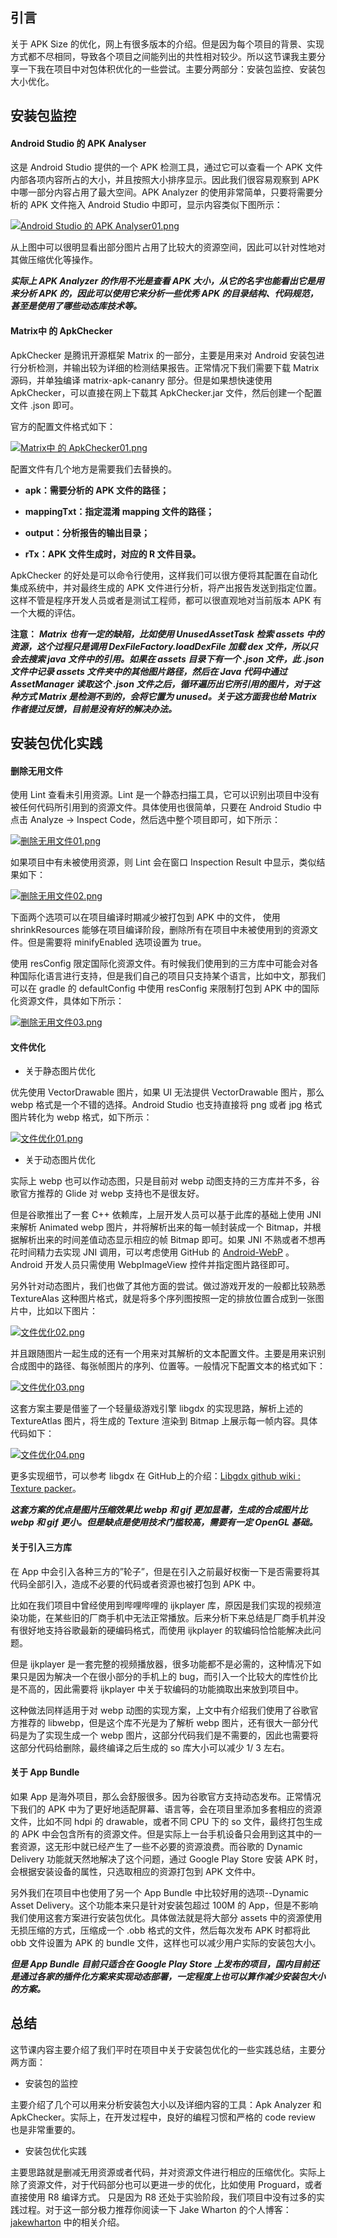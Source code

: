 ## 引言

关于 APK Size 的优化，网上有很多版本的介绍。但是因为每个项目的背景、实现方式都不尽相同，导致各个项目之间能列出的共性相对较少。所以这节课我主要分享一下我在项目中对包体积优化的一些尝试。主要分两部分：安装包监控、安装包大小优化。

## 安装包监控

#### Android Studio 的 APK Analyser

这是 Android Studio 提供的一个 APK 检测工具，通过它可以查看一个 APK 文件内部各项内容所占的大小，并且按照大小排序显示。因此我们很容易观察到 APK 中哪一部分内容占用了最大空间。APK Analyzer 的使用非常简单，只要将需要分析的 APK 文件拖入 Android Studio 中即可，显示内容类似下图所示：

[![Android Studio 的 APK Analyser01.png](https://z3.ax1x.com/2021/08/18/fTEsPA.png)](https://imgtu.com/i/fTEsPA)

从上图中可以很明显看出部分图片占用了比较大的资源空间，因此可以针对性地对其做压缩优化等操作。

***实际上 APK Analyzer 的作用不光是查看 APK 大小，从它的名字也能看出它是用来分析 APK 的，因此可以使用它来分析一些优秀 APK 的目录结构、代码规范，甚至是使用了哪些动态库技术等。***

#### Matrix中 的 ApkChecker

ApkChecker 是腾讯开源框架 Matrix 的一部分，主要是用来对 Android 安装包进行分析检测，并输出较为详细的检测结果报告。正常情况下我们需要下载 Matrix 源码，并单独编译 matrix-apk-cananry 部分。但是如果想快速使用 ApkChecker，可以直接在网上下载其 ApkChecker.jar 文件，然后创建一个配置文件 .json 即可。

官方的配置文件格式如下：

[![Matrix中 的 ApkChecker01.png](https://z3.ax1x.com/2021/08/18/fTV8eS.png)](https://imgtu.com/i/fTV8eS)

配置文件有几个地方是需要我们去替换的。

+ **apk：需要分析的 APK 文件的路径；**

+ **mappingTxt：指定混淆 mapping 文件的路径；**

+ **output：分析报告的输出目录；**

+ **rTx：APK 文件生成时，对应的 R 文件目录。**

ApkChecker 的好处是可以命令行使用，这样我们可以很方便将其配置在自动化集成系统中，并对最终生成的 APK 文件进行分析，将产出报告发送到指定位置。这样不管是程序开发人员或者是测试工程师，都可以很直观地对当前版本 APK 有一个大概的评估。

**注意：** ***Matrix 也有一定的缺陷，比如使用 UnusedAssetTask 检索 assets 中的资源，这个过程只是调用 DexFileFactory.loadDexFile 加载 dex 文件，所以只会去搜索 java 文件中的引用。如果在 assets 目录下有一个 .json 文件，此 .json 文件中记录 assets 文件夹中的其他图片路径，然后在 Java 代码中通过 AssetManager 读取这个 .json 文件之后，循环遍历出它所引用的图片，对于这种方式 Matrix 是检测不到的，会将它置为 unused。关于这方面我也给 Matrix 作者提过反馈，目前是没有好的解决办法。***

## 安装包优化实践

#### 删除无用文件

使用 Lint 查看未引用资源。Lint 是一个静态扫描工具，它可以识别出项目中没有被任何代码所引用到的资源文件。具体使用也很简单，只要在 Android Studio 中点击 Analyze -> Inspect Code，然后选中整个项目即可，如下所示：

[![删除无用文件01.png](https://z3.ax1x.com/2021/08/18/fTZn7F.png)](https://imgtu.com/i/fTZn7F)

如果项目中有未被使用资源，则 Lint 会在窗口 Inspection Result 中显示，类似结果如下：

[![删除无用文件02.png](https://z3.ax1x.com/2021/08/18/fTZt0O.png)](https://imgtu.com/i/fTZt0O)

下面两个选项可以在项目编译时期减少被打包到 APK 中的文件， 使用 shrinkResources 能够在项目编译阶段，删除所有在项目中未被使用到的资源文件。但是需要将 minifyEnabled 选项设置为 true。

使用 resConfig 限定国际化资源文件。有时候我们使用到的三方库中可能会对各种国际化语言进行支持，但是我们自己的项目只支持某个语言，比如中文，那我们可以在 gradle 的 defaultConfig 中使用 resConfig 来限制打包到 APK 中的国际化资源文件，具体如下所示：

[![删除无用文件03.png](https://z3.ax1x.com/2021/08/18/fTetvq.png)](https://imgtu.com/i/fTetvq)

#### 文件优化

+ 关于静态图片优化

优先使用 VectorDrawable 图片，如果 UI 无法提供 VectorDrawable 图片，那么 webp 格式是一个不错的选择。Android Studio 也支持直接将 png 或者 jpg 格式图片转化为 webp 格式，如下所示：

[![文件优化01.png](https://z3.ax1x.com/2021/08/18/fTmuW9.png)](https://imgtu.com/i/fTmuW9)

+ 关于动态图片优化

实际上 webp 也可以作动态图，只是目前对 webp 动图支持的三方库并不多，谷歌官方推荐的 Glide 对 webp 支持也不是很友好。

但是谷歌推出了一套 C++ 依赖库，上层开发人员可以基于此库的基础上使用 JNI 来解析 Animated webp 图片，并将解析出来的每一帧封装成一个 Bitmap，并根据解析出来的时间差值动态显示相应的帧 Bitmap 即可。如果 JNI 不熟或者不想再花时间精力去实现 JNI 调用，可以考虑使用 GitHub 的 [Android-WebP](https://github.com/McoyJiang/Android-WebP) 。Android 开发人员只需使用 WebpImageView 控件并指定图片路径即可。

另外针对动态图片，我们也做了其他方面的尝试。做过游戏开发的一般都比较熟悉 TextureAlas 这种图片格式，就是将多个序列图按照一定的排放位置合成到一张图片中，比如以下图片：

[![文件优化02.png](https://z3.ax1x.com/2021/08/18/fTmOp9.png)](https://imgtu.com/i/fTmOp9)

并且跟随图片一起生成的还有一个用来对其解析的文本配置文件。主要是用来识别合成图中的路径、每张帧图片的序列、位置等。一般情况下配置文本的格式如下：

[![文件优化03.png](https://z3.ax1x.com/2021/08/18/fTnkpd.png)](https://imgtu.com/i/fTnkpd)

这套方案主要是借鉴了一个轻量级游戏引擎 libgdx 的实现思路，解析上述的 TextureAtlas 图片，将生成的 Texture 渲染到 Bitmap 上展示每一帧内容。具体代码如下：

[![文件优化04.png](https://z3.ax1x.com/2021/08/18/fTMA1J.png)](https://imgtu.com/i/fTMA1J)

更多实现细节，可以参考 libgdx 在 GitHub上的介绍：[Libgdx github wiki : Texture packer](https://github.com/libgdx/libgdx/wiki/Texture-packer#textureatlas)。

***这套方案的优点是图片压缩效果比 webp 和 gif 更加显著，生成的合成图片比 webp 和 gif 更小。但是缺点是使用技术门槛较高，需要有一定 OpenGL 基础。***

#### 关于引入三方库

在 App 中会引入各种三方的”轮子”，但是在引入之前最好权衡一下是否需要将其代码全部引入，造成不必要的代码或者资源也被打包到 APK 中。

比如在我们项目中曾经使用到哔哩哔哩的 ijkplayer 库，原因是我们实现的视频渲染功能，在某些旧的厂商手机中无法正常播放。后来分析下来总结是厂商手机并没有很好地支持谷歌最新的硬编码格式，而使用 ijkplayer 的软编码恰恰能解决此问题。

但是 ijkplayer 是一套完整的视频播放器，很多功能都不是必需的，这种情况下如果只是因为解决一个在很小部分的手机上的 bug，而引入一个比较大的库性价比是不高的，因此需要将 ijkplayer 中关于软编码的功能摘取出来放到项目中。

这种做法同样适用于对 webp 动图的实现方案，上文中有介绍我们使用了谷歌官方推荐的 libwebp，但是这个库不光是为了解析 webp 图片，还有很大一部分代码是为了实现生成一个 webp 图片，这部分代码我们是不需要的，因此也需要将这部分代码给删除，最终编译之后生成的 so 库大小可以减少 1/ 3 左右。

#### 关于 App Bundle

如果 App 是海外项目，那么会舒服很多。因为谷歌官方支持动态发布。正常情况下我们的 APK 中为了更好地适配屏幕、语言等，会在项目里添加多套相应的资源文件，比如不同 hdpi 的 drawable，或者不同 CPU 下的 so 文件，最终打包生成的 APK 中会包含所有的资源文件。但是实际上一台手机设备只会用到这其中的一套资源，这无形中就已经产生了一些不必要的资源浪费。而谷歌的 Dynamic Delivery 功能就天然地解决了这个问题，通过 Google Play Store 安装 APK 时，会根据安装设备的属性，只选取相应的资源打包到 APK 文件中。

另外我们在项目中也使用了另一个 App Bundle 中比较好用的选项--Dynamic Asset Delivery。这个功能本来只是针对安装包超过 100M 的 App，但是不影响我们使用这套方案进行安装包优化。具体做法就是将大部分 assets 中的资源使用无损压缩的方式，压缩成一个 .obb 格式的文件，然后每次发布 APK 时都将此 obb 文件设置为 APK 的 bundle 文件，这样也可以减少用户实际的安装包大小。

***但是 App Bundle 目前只适合在 Google Play Store 上发布的项目，国内目前还是通过各家的插件化方案来实现动态部署，一定程度上也可以算作减少安装包大小的方案。***

## 总结

这节课内容主要介绍了我们平时在项目中关于安装包优化的一些实践总结，主要分两方面：

+ 安装包的监控

主要介绍了几个可以用来分析安装包大小以及详细内容的工具：Apk Analyzer 和 ApkChecker。实际上，在开发过程中，良好的编程习惯和严格的 code review 也是非常重要的。

+ 安装包优化实践

主要思路就是删减无用资源或者代码，并对资源文件进行相应的压缩优化。实际上除了资源文件，对于代码部分也可以更进一步的优化，比如使用 Proguard，或者直接使用 R8 编译方式。 只是因为 R8 还处于实验阶段，我们项目中没有过多的实践过程。对于这一部分极力推荐你阅读一下 Jake Wharton 的个人博客：[jakewharton](https://jakewharton.com/blog/) 中的相关介绍。









































